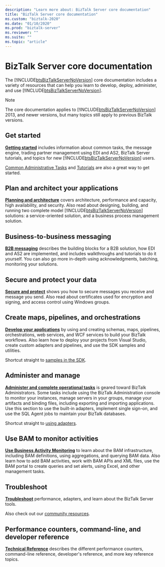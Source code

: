 ```yaml
---
description: "Learn more about: BizTalk Server core documentation"
title: "BizTalk Server core documentation"
ms.custom: "biztalk-2020"
ms.date: "01/10/2020"
ms.prod: "biztalk-server"
ms.reviewer: ""
ms.suite: ""
ms.topic: "article"
---
```

# BizTalk Server core documentation
The [!INCLUDE[btsBizTalkServerNoVersion](../includes/btsbiztalkservernoversion-md.md)] core documentation includes a variety of resources that can help you learn to develop, deploy, administer, and use [!INCLUDE[btsBizTalkServerNoVersion](../includes/btsbiztalkservernoversion-md.md)].  

> [!NOTE]
> The core documentation  applies to  [!INCLUDE[btsBizTalkServerNoVersion](../includes/btsbiztalkservernoversion-md.md)] 2013, and newer versions, but many topics still apply to previous BizTalk versions.

## Get started

**[Getting started](../core/getting-started-with-biztalk-server.md)** includes information about common tasks, the message engine, trading partner management using EDI and AS2, BizTalk Server tutorials, and topics for new  [!INCLUDE[btsBizTalkServerNoVersion](../includes/btsbiztalkservernoversion-md.md)] users.
  
[Common Administrative Tasks](common-administrative-tasks4.md) and [Tutorials](biztalk-server-tutorials.md) are also a great way to get started.

## Plan and architect your applications
**[Planning and architecture](../core/plan-and-architect-your-biztalk-server-solution.md)** covers architecture, performance and capacity, high availability, and security. Also read about designing, building, and running two complete model [!INCLUDE[btsBizTalkServerNoVersion](../includes/btsbiztalkservernoversion-md.md)] solutions: a service-oriented solution, and a business process management solution.

## Business-to-business messaging
**[B2B messaging](../core/trading-partner-management-using-biztalk-server.md)** describes the building blocks for a B2B solution, how EDI and AS2 are implemented, and includes walkthroughs and tutorials to do it yourself. You can also go more in-depth using acknowledgments, batching, monitoring your solutions. 

## Secure and protect your data
**[Secure and protect](../core/secure-and-protect-your-biztalk-messages.md)** shows you how to secure messages you receive and message you send. Also read about certificates used for encryption and signing, and access control using Windows groups.

## Create maps, pipelines, and orchestrations
**[Develop your applications](../core/develop-your-biztalk-applications.md)** by using and creating schemas, maps, pipelines, orchestrations, web services, and WCF services to build your BizTalk workflows. Also learn how to deploy your projects from Visual Studio, create custom adapters and pipelines, and use the SDK samples and utilities.
  
Shortcut straight to [samples in the SDK](../core/samples-in-the-sdk.md).
  
## Administer and manage
**[Administer and complete operational tasks](../core/operational-and-administrative-tasks-in-your-biztalk-environment.md)** is geared toward BizTalk Administrators. Some tasks include using the BizTalk Administration console to monitor your instances, manage servers in your groups, manage your artifacts and binding files, including exporting and importing applications. Use this section to use the built-in adapters, implement single sign-on, and use the SQL Agent jobs to maintain your BizTalk databases.

Shortcut straight to [using adapters](../core/using-adapters.md).

## Use BAM to monitor activities
**[Use Business Activity Monitoring](../core/using-business-activity-monitoring.md)** to learn about the BAM infrastructure, including BAM definitions, using aggregations, and querying BAM data. Also learn how to add BAM activities, work with BAM APIs and XML files, use the BAM portal to create queries and set alerts, using Excel, and other management tasks.

## Troubleshoot
**[Troubleshoot](../core/troubleshooting.md)** performance, adapters, and learn about the BizTalk Server tools.

Also check out our [community resources](../core/community-resources5.md).

## Performance counters, command-line, and developer reference
 
**[Technical Reference](../core/technical-reference5.md)** describes the different performance counters, command-line reference, developer's reference, and more key reference topics.
